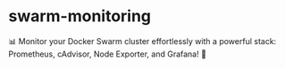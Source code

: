 # swarm-monitoring
📊 Monitor your Docker Swarm cluster effortlessly with a powerful stack: Prometheus, cAdvisor, Node Exporter, and Grafana! 🐳
